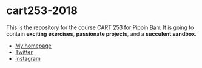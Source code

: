 # cart253-2018
This is the repository for the course CART 253 for Pippin Barr.
It is going to contain __exciting exercises__, __passionate projects__,
and a __succulent sandbox__.
- [My homepage](https://www.pippinbarr.com/)
- [Twitter](https://www.twitter.com/pippinbarr)
- [Instagram](https://www.instagram.com/pippinbarr)

